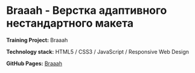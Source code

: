# Braaah - Верстка адаптивного нестандартного макета

**Training Project:** Braaah

**Technology stack:** HTML5 / CSS3 / JavaScript / Responsive Web Design

**GitHub Pages:** [Braaah](https://erikkopcha.github.io/braaah/)
